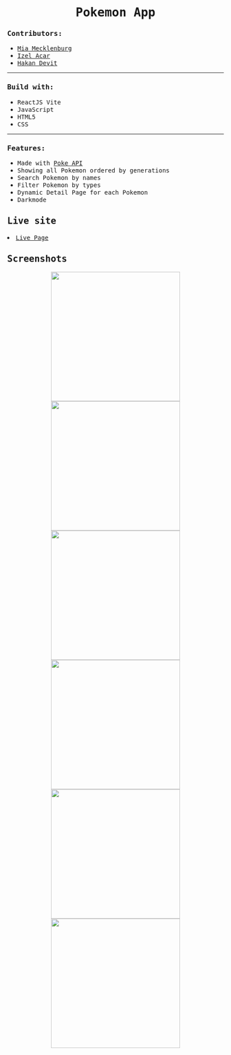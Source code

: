 <h1 align="center"><samp>Pokemon App</samp> </h1>

<h3><samp>Contributors:</samp></h3>
<ul>
<a href="https://github.com/MiaMarmeladenbrot"><li><samp>Mia Mecklenburg</samp></li></a>
<a href="https://github.com/xoFrey"><li><samp>Izel Acar</samp></li></a>
<a href="https://github.com/Hkndevit"><li><samp>Hakan Devit</samp></li></a>

</ul>

<hr/>

<h3><samp>Build with:</samp></h3>
<ul>
<li><samp>ReactJS Vite</samp></li>
<li><samp>JavaScript</samp></li>
<li><samp>HTML5</samp></li>
<li><samp>CSS</samp></li>
</ul>

<hr/>

<h3><samp>Features:</samp></h3>
<ul>
<li><samp>Made with <a href="https://pokeapi.co/" target="_blank">Poke API</a></samp></li>
<li><samp>Showing all Pokemon ordered by generations</samp></li>
<li><samp>Search Pokemon by names</samp></li>
<li><samp>Filter Pokemon by types</samp></li>
<li><samp>Dynamic Detail Page for each Pokemon</samp></li>
<li><samp>Darkmode</samp></li>

</ul>

<h2><samp>Live site</samp></h2>
<li><samp><a href="https://poke-dex-eta-eight.vercel.app/" target="_blank">Live Page</a></samp></li>

<h2><samp>Screenshots</samp></h2>
<!-- Home -->
<div align="center">
<img width="300"  src="./public/Images/screenshots/PokeHome.png"/>
<img width="300"  src="./public/Images/screenshots/PokeDark1.png"/>
</div>

<!-- Filter -->
<div align="center">
<img width="300" src="./public/Images/screenshots/PokeFilter1.png"/>
<img width="300" src="./public/Images/screenshots/PokeFilter2.png"/>
</div>

<!-- Details -->
<div align="center">
<img width="300" src="./public/Images/screenshots/PokeDetails1.png"/>
<img width="300"  src="./public/Images/screenshots/PokeDark2.png"/>
</div>
